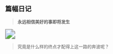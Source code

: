## 篇幅日记

> **永远相信美好的事即将发生**

<img src="https://w.wallhaven.cc/full/9m/wallhaven-9mee7x.jpg" style="zoom: 200%;" />

> 究竟是什么样的终点才配得上这一路的奔波呢？

